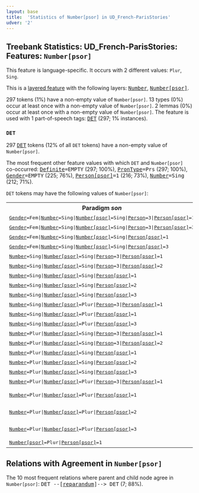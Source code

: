 ```yaml
---
layout: base
title:  'Statistics of Number[psor] in UD_French-ParisStories'
udver: '2'
---
```


## Treebank Statistics: UD_French-ParisStories: Features: `Number[psor]`

This feature is language-specific.
It occurs with 2 different values: `Plur`, `Sing`.

This is a <a href="../../u/overview/feat-layers.html">layered feature</a> with the following layers: <tt><a href="fr_parisstories-feat-Number.html">Number</a></tt>, <tt><a href="fr_parisstories-feat-Number-psor.html">Number[psor]</a></tt>.

297 tokens (1%) have a non-empty value of `Number[psor]`.
13 types (0%) occur at least once with a non-empty value of `Number[psor]`.
2 lemmas (0%) occur at least once with a non-empty value of `Number[psor]`.
The feature is used with 1 part-of-speech tags: <tt><a href="fr_parisstories-pos-DET.html">DET</a></tt> (297; 1% instances).

### `DET`

297 <tt><a href="fr_parisstories-pos-DET.html">DET</a></tt> tokens (12% of all `DET` tokens) have a non-empty value of `Number[psor]`.

The most frequent other feature values with which `DET` and `Number[psor]` co-occurred: <tt><a href="fr_parisstories-feat-Definite.html">Definite</a></tt><tt>=EMPTY</tt> (297; 100%), <tt><a href="fr_parisstories-feat-PronType.html">PronType</a></tt><tt>=Prs</tt> (297; 100%), <tt><a href="fr_parisstories-feat-Gender.html">Gender</a></tt><tt>=EMPTY</tt> (225; 76%), <tt><a href="fr_parisstories-feat-Person-psor.html">Person[psor]</a></tt><tt>=1</tt> (216; 73%), <tt><a href="fr_parisstories-feat-Number.html">Number</a></tt><tt>=Sing</tt> (212; 71%).

`DET` tokens may have the following values of `Number[psor]`:


<table>
  <tr><th>Paradigm <i>son</i></th><th><tt>Plur</tt></th><th><tt>Sing</tt></th></tr>
  <tr><td><tt><tt><a href="fr_parisstories-feat-Gender.html">Gender</a></tt><tt>=Fem</tt>|<tt><a href="fr_parisstories-feat-Number.html">Number</a></tt><tt>=Sing</tt>|<tt><a href="fr_parisstories-feat-Number-psor.html">Number[psor]</a></tt><tt>=Sing</tt>|<tt><a href="fr_parisstories-feat-Person.html">Person</a></tt><tt>=3</tt>|<tt><a href="fr_parisstories-feat-Person-psor.html">Person[psor]</a></tt><tt>=1</tt></tt></td><td></td><td><em>ma</em></td></tr>
  <tr><td><tt><tt><a href="fr_parisstories-feat-Gender.html">Gender</a></tt><tt>=Fem</tt>|<tt><a href="fr_parisstories-feat-Number.html">Number</a></tt><tt>=Sing</tt>|<tt><a href="fr_parisstories-feat-Number-psor.html">Number[psor]</a></tt><tt>=Sing</tt>|<tt><a href="fr_parisstories-feat-Person.html">Person</a></tt><tt>=3</tt>|<tt><a href="fr_parisstories-feat-Person-psor.html">Person[psor]</a></tt><tt>=3</tt></tt></td><td></td><td><em>sa</em></td></tr>
  <tr><td><tt><tt><a href="fr_parisstories-feat-Gender.html">Gender</a></tt><tt>=Fem</tt>|<tt><a href="fr_parisstories-feat-Number.html">Number</a></tt><tt>=Sing</tt>|<tt><a href="fr_parisstories-feat-Number-psor.html">Number[psor]</a></tt><tt>=Sing</tt>|<tt><a href="fr_parisstories-feat-Person-psor.html">Person[psor]</a></tt><tt>=1</tt></tt></td><td></td><td><em>ma</em></td></tr>
  <tr><td><tt><tt><a href="fr_parisstories-feat-Gender.html">Gender</a></tt><tt>=Fem</tt>|<tt><a href="fr_parisstories-feat-Number.html">Number</a></tt><tt>=Sing</tt>|<tt><a href="fr_parisstories-feat-Number-psor.html">Number[psor]</a></tt><tt>=Sing</tt>|<tt><a href="fr_parisstories-feat-Person-psor.html">Person[psor]</a></tt><tt>=3</tt></tt></td><td></td><td><em>sa</em></td></tr>
  <tr><td><tt><tt><a href="fr_parisstories-feat-Number.html">Number</a></tt><tt>=Sing</tt>|<tt><a href="fr_parisstories-feat-Number-psor.html">Number[psor]</a></tt><tt>=Sing</tt>|<tt><a href="fr_parisstories-feat-Person.html">Person</a></tt><tt>=3</tt>|<tt><a href="fr_parisstories-feat-Person-psor.html">Person[psor]</a></tt><tt>=1</tt></tt></td><td></td><td><em>mon</em></td></tr>
  <tr><td><tt><tt><a href="fr_parisstories-feat-Number.html">Number</a></tt><tt>=Sing</tt>|<tt><a href="fr_parisstories-feat-Number-psor.html">Number[psor]</a></tt><tt>=Sing</tt>|<tt><a href="fr_parisstories-feat-Person.html">Person</a></tt><tt>=3</tt>|<tt><a href="fr_parisstories-feat-Person-psor.html">Person[psor]</a></tt><tt>=2</tt></tt></td><td></td><td><em>ton</em></td></tr>
  <tr><td><tt><tt><a href="fr_parisstories-feat-Number.html">Number</a></tt><tt>=Sing</tt>|<tt><a href="fr_parisstories-feat-Number-psor.html">Number[psor]</a></tt><tt>=Sing</tt>|<tt><a href="fr_parisstories-feat-Person-psor.html">Person[psor]</a></tt><tt>=1</tt></tt></td><td></td><td><em>mon</em></td></tr>
  <tr><td><tt><tt><a href="fr_parisstories-feat-Number.html">Number</a></tt><tt>=Sing</tt>|<tt><a href="fr_parisstories-feat-Number-psor.html">Number[psor]</a></tt><tt>=Sing</tt>|<tt><a href="fr_parisstories-feat-Person-psor.html">Person[psor]</a></tt><tt>=2</tt></tt></td><td></td><td><em>ton</em></td></tr>
  <tr><td><tt><tt><a href="fr_parisstories-feat-Number.html">Number</a></tt><tt>=Sing</tt>|<tt><a href="fr_parisstories-feat-Number-psor.html">Number[psor]</a></tt><tt>=Sing</tt>|<tt><a href="fr_parisstories-feat-Person-psor.html">Person[psor]</a></tt><tt>=3</tt></tt></td><td></td><td><em>son</em></td></tr>
  <tr><td><tt><tt><a href="fr_parisstories-feat-Number.html">Number</a></tt><tt>=Sing</tt>|<tt><a href="fr_parisstories-feat-Number-psor.html">Number[psor]</a></tt><tt>=Plur</tt>|<tt><a href="fr_parisstories-feat-Person.html">Person</a></tt><tt>=3</tt>|<tt><a href="fr_parisstories-feat-Person-psor.html">Person[psor]</a></tt><tt>=1</tt></tt></td><td><em>notre</em></td><td></td></tr>
  <tr><td><tt><tt><a href="fr_parisstories-feat-Number.html">Number</a></tt><tt>=Sing</tt>|<tt><a href="fr_parisstories-feat-Number-psor.html">Number[psor]</a></tt><tt>=Plur</tt>|<tt><a href="fr_parisstories-feat-Person-psor.html">Person[psor]</a></tt><tt>=1</tt></tt></td><td><em>notre</em></td><td></td></tr>
  <tr><td><tt><tt><a href="fr_parisstories-feat-Number.html">Number</a></tt><tt>=Sing</tt>|<tt><a href="fr_parisstories-feat-Number-psor.html">Number[psor]</a></tt><tt>=Plur</tt>|<tt><a href="fr_parisstories-feat-Person-psor.html">Person[psor]</a></tt><tt>=3</tt></tt></td><td><em>leur</em></td><td></td></tr>
  <tr><td><tt><tt><a href="fr_parisstories-feat-Number.html">Number</a></tt><tt>=Plur</tt>|<tt><a href="fr_parisstories-feat-Number-psor.html">Number[psor]</a></tt><tt>=Sing</tt>|<tt><a href="fr_parisstories-feat-Person.html">Person</a></tt><tt>=3</tt>|<tt><a href="fr_parisstories-feat-Person-psor.html">Person[psor]</a></tt><tt>=1</tt></tt></td><td></td><td><em>mes</em></td></tr>
  <tr><td><tt><tt><a href="fr_parisstories-feat-Number.html">Number</a></tt><tt>=Plur</tt>|<tt><a href="fr_parisstories-feat-Number-psor.html">Number[psor]</a></tt><tt>=Sing</tt>|<tt><a href="fr_parisstories-feat-Person.html">Person</a></tt><tt>=3</tt>|<tt><a href="fr_parisstories-feat-Person-psor.html">Person[psor]</a></tt><tt>=2</tt></tt></td><td></td><td><em>tes</em></td></tr>
  <tr><td><tt><tt><a href="fr_parisstories-feat-Number.html">Number</a></tt><tt>=Plur</tt>|<tt><a href="fr_parisstories-feat-Number-psor.html">Number[psor]</a></tt><tt>=Sing</tt>|<tt><a href="fr_parisstories-feat-Person-psor.html">Person[psor]</a></tt><tt>=1</tt></tt></td><td></td><td><em>mes</em></td></tr>
  <tr><td><tt><tt><a href="fr_parisstories-feat-Number.html">Number</a></tt><tt>=Plur</tt>|<tt><a href="fr_parisstories-feat-Number-psor.html">Number[psor]</a></tt><tt>=Sing</tt>|<tt><a href="fr_parisstories-feat-Person-psor.html">Person[psor]</a></tt><tt>=2</tt></tt></td><td></td><td><em>tes</em></td></tr>
  <tr><td><tt><tt><a href="fr_parisstories-feat-Number.html">Number</a></tt><tt>=Plur</tt>|<tt><a href="fr_parisstories-feat-Number-psor.html">Number[psor]</a></tt><tt>=Sing</tt>|<tt><a href="fr_parisstories-feat-Person-psor.html">Person[psor]</a></tt><tt>=3</tt></tt></td><td></td><td><em>ses</em></td></tr>
  <tr><td><tt><tt><a href="fr_parisstories-feat-Number.html">Number</a></tt><tt>=Plur</tt>|<tt><a href="fr_parisstories-feat-Number-psor.html">Number[psor]</a></tt><tt>=Plur</tt>|<tt><a href="fr_parisstories-feat-Person.html">Person</a></tt><tt>=3</tt>|<tt><a href="fr_parisstories-feat-Person-psor.html">Person[psor]</a></tt><tt>=1</tt></tt></td><td><em>nos</em></td><td></td></tr>
  <tr><td><tt><tt><a href="fr_parisstories-feat-Number.html">Number</a></tt><tt>=Plur</tt>|<tt><a href="fr_parisstories-feat-Number-psor.html">Number[psor]</a></tt><tt>=Plur</tt>|<tt><a href="fr_parisstories-feat-Person-psor.html">Person[psor]</a></tt><tt>=1</tt></tt></td><td><em>nos, mes</em></td><td></td></tr>
  <tr><td><tt><tt><a href="fr_parisstories-feat-Number.html">Number</a></tt><tt>=Plur</tt>|<tt><a href="fr_parisstories-feat-Number-psor.html">Number[psor]</a></tt><tt>=Plur</tt>|<tt><a href="fr_parisstories-feat-Person-psor.html">Person[psor]</a></tt><tt>=2</tt></tt></td><td><em>tes, vos</em></td><td></td></tr>
  <tr><td><tt><tt><a href="fr_parisstories-feat-Number.html">Number</a></tt><tt>=Plur</tt>|<tt><a href="fr_parisstories-feat-Number-psor.html">Number[psor]</a></tt><tt>=Plur</tt>|<tt><a href="fr_parisstories-feat-Person-psor.html">Person[psor]</a></tt><tt>=3</tt></tt></td><td><em>leurs, ses</em></td><td></td></tr>
  <tr><td><tt><tt><a href="fr_parisstories-feat-Number-psor.html">Number[psor]</a></tt><tt>=Plur</tt>|<tt><a href="fr_parisstories-feat-Person-psor.html">Person[psor]</a></tt><tt>=1</tt></tt></td><td><em>mes</em></td><td></td></tr>
</table>

## Relations with Agreement in `Number[psor]`

The 10 most frequent relations where parent and child node agree in `Number[psor]`:
<tt>DET --[<tt><a href="fr_parisstories-dep-reparandum.html">reparandum</a></tt>]--> DET</tt> (7; 88%).

